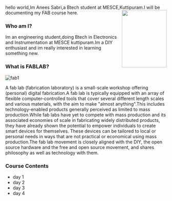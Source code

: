 hello world,Im Anees Sabri,a Btech student at MESCE,Kuttipuram.I will be documenting my  FAB course here.<img src="aneesabri.github.io/IMG_20170729_125428-min.jpg" height="180" width="140" 
align="right">

### Who am I?
Im an engineering student,doing Btech in Electronics and Instrumentation at MESCE kuttipuram.Im a DIY enthusiast and im really interested in learning something new.
### What is FABLAB?
![fab1](https://user-images.githubusercontent.com/30663146/29808907-d9fbc848-8c4e-11e7-9109-e0ee64ba920a.png)


A fab lab (fabrication laboratory) is a small-scale workshop offering (personal) digital fabrication.A fab lab is typically equipped with an array of flexible computer-controlled tools that cover several different length scales and various materials, with the aim to make "almost anything".This includes technology-enabled products generally perceived as limited to mass production.While fab labs have yet to compete with mass production and its associated economies of scale in fabricating widely distributed products, they have already shown the potential to empower individuals to create smart devices for themselves. These devices can be tailored to local or personal needs in ways that are not practical or economical using mass production.The fab lab movement is closely aligned with the DIY, the open source hardware and the free and open source movement, and shares philosophy as well as technology with them.
### Course Contents
 - day 1
 - day 2
 - day 3
 - day 4 






